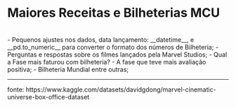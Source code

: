 # Maiores Receitas e  Bilheterias MCU
<br>
- Pequenos ajustes nos dados, data lançamento: __datetime__, e __pd.to_numeric__ para converter o formato dos números de Bilheteria;
- Perguntas e respostas sobre os filmes lançados pela Marvel Studios;
- Qual a Fase mais faturou com bilheteria?
- A fase que teve mais avaliação positiva;
- Bilheteria Mundial entre outras;
<hr>
fonte: https://www.kaggle.com/datasets/davidgdong/marvel-cinematic-universe-box-office-dataset
